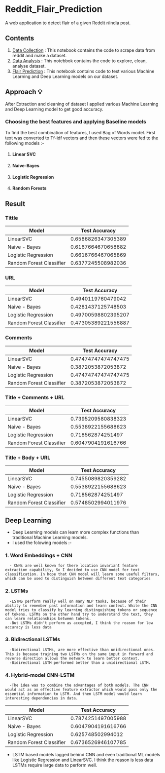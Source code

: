 # Reddit_Flair_Prediction

A web application to detect flair of a given Reddit r/india post.

## Contents

1. [Data Collection](https://github.com/raghav103/Reddit_Flair_Prediction/blob/master/Reddit-Flair-Predictor-DataCollection.ipynb) : This notebook contains the code to scrape data from reddit and make a dataset.
2. [Data Analysis](https://github.com/raghav103/Reddit_Flair_Prediction/blob/master/Reddit-Flair-Predictor-DataAnalyses.ipynb) : This notebbok contains the code to explore, clean, analyse dataset.
3. [Flair Prediction](https://github.com/raghav103/Reddit_Flair_Prediction/blob/master/Reddit-Flair-Predictor-Models.ipynb) : This notebook contains code to test various Machine Learning and Deep Learning models on our dataset.

## Approach 💡

After Extraction and cleaning of dataset I applied various Machine Learning and Deep Learning model to get good accuracy.

### Choosing the best features and applying Baseline models

To find the best combination of features, I used Bag of Words model. First text was converted to Tf-idf vectors and then these vectors were fed to the following models :-

1. #### Linear SVC
2. #### Naive-Bayes
3. #### Logistic Regression
4. #### Random Forests

## Result 

### Tittle 
| Model  | Test Accuracy  |
|---|---|
| LinearSVC  | 0.6586826347305389  |
| Naive - Bayes  | 0.6167664670658682  |
| Logistic Regression  | 0.6616766467065869  |
| Random Forest Classifier  | 0.6377245508982036  |


### URL 
| Model  | Test Accuracy  |
|---|---|
| LinearSVC  | 0.4940119760479042  |
| Naive - Bayes  | 0.4281437125748503  |
| Logistic Regression  | 0.49700598802395207  |
| Random Forest Classifier  | 0.47305389221556887  |


### Comments 
| Model  | Test Accuracy  |
|---|---|
| LinearSVC  | 0.47474747474747475  |
| Naive - Bayes  | 0.3872053872053872  |
| Logistic Regression  | 0.47474747474747475  |
| Random Forest Classifier  | 0.3872053872053872  |


### Title + Comments + URL 
| Model  | Test Accuracy  |
|---|---|
| LinearSVC  | 0.7395209580838323  |
| Naive - Bayes  | 0.5538922155688623  |
| Logistic Regression  | 0.718562874251497  |
| Random Forest Classifier  | 0.6047904191616766  |


### Title + Body + URL
| Model  | Test Accuracy  |
|---|---|
| LinearSVC  | 0.7455089820359282  |
| Naive - Bayes  | 0.5538922155688623  |
| Logistic Regression  | 0.718562874251497  |
| Random Forest Classifier  | 0.5748502994011976  |

## Deep Learning 

- Deep Learning models can learn more complex functions than traditional Machine Learning models.
- I used the folowing models :-

### 1. Word Embeddings + CNN
      - CNNs are well known for there location invariant feature extraction capability, So I decided to use CNN model for text      classification. In hope that CNN model will learn some useful filters, which can be used to distinguish between different text categories

### 2. LSTMs
      -LSTMS perform really well on many NLP tasks, because of their ability to remember past information and learn context. While the CNN model tries to classify by learning distinguishing tokens or sequence of tokens. LSTMs on the other hand try to understand the text, they can learn relationships between tokens.
      -But LSTMs didn't perform as accepted, I think the reason for low accuracy is less data

### 3. Bidirectional LSTMs
      -Bidirectional LSTMs, are more effective than unidirectional ones. This is because training two LSTMs on the same input in forward and reverse direction allows the network to learn better context.
      -Bidirectional LSTM performed better than a unidirectional LSTM.

### 4. Hybrid-model CNN-LSTM
      -The idea was to combine the advantages of both models. The CNN would act as an effective feature extractor which would pass only the essential information to LSTM. And then LSTM model would learn interesting dependencies in data.

| Model  | Test Accuracy  |
|---|---|
| LinearSVC  | 0.7874251497005988  |
| Naive - Bayes  | 0.6047904191616766  |
| Logistic Regression  | 0.625748502994012  |
| Random Forest Classifier  | 0.6736526946107785  |

- LSTM based models lagged behind CNN and even traditional ML models like Logistic Regression and LinearSVC. I think the reason is less data LSTMs require large data to perform well.





